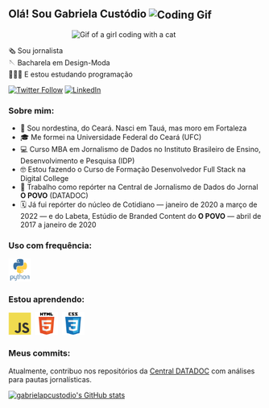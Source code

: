 ## Olá! Sou Gabriela Custódio <img alt="Coding Gif" src="https://media2.giphy.com/media/du3J3cXyzhj75IOgvA/giphy.gif?cid=790b76118849e7b024333f0377101b6f9d71150022128261&rid=giphy.gif&ct=g" height="40" width="40" align="center"/>&nbsp;<br/> 

<img alt="Gif of a girl coding with a cat" src="https://media4.giphy.com/media/LMcB8XospGZO8UQq87/giphy.gif?cid=ecf05e477ld3bln93ahngtklbjb6glw7x8czfeznyn8m76vq&rid=giphy.gif&ct=g" align="right" style="width:75%; height:auto;" />&nbsp;

🗞 Sou jornalista </br>
🪡 Bacharela em Design-Moda </br>
👩🏻‍💻 E estou estudando programação </br>

[![Twitter Follow](https://img.shields.io/twitter/follow/gabrielapcstd?color=ff69b4&label=gabrielapcstd&logo=twitter&logoColor=ff69b4&style=for-the-badge)](https://twitter.com/gabrielapcstd/)
[![LinkedIn](https://shields.io/badge/LinkedIn-gabrielapcustodio-ff69b4?logo=LinkedIn&logoColor=ff69b4&style=for-the-badge)](https://www.linkedin.com/in/gabrielapcustodio/)

### Sobre mim:

- 📍 Sou nordestina, do Ceará. Nasci em Tauá, mas moro em Fortaleza
- 🎓 Me formei na Universidade Federal do Ceará (UFC)
- 💻 Curso MBA em Jornalismo de Dados no Instituto Brasileiro de Ensino, Desenvolvimento e Pesquisa (IDP)
- 🤓 Estou fazendo o Curso de Formação Desenvolvedor Full Stack na Digital College
- 📰 Trabalho como repórter na Central de Jornalismo de Dados do Jornal **O POVO** (DATADOC)
- 🗓 Já fui repórter do núcleo de Cotidiano — janeiro de 2020 a março de 2022 — e do Labeta, Estúdio de Branded Content do **O POVO** — abril de 2017 a janeiro de 2020

### Uso com frequência:
<img alt="Python icon" src="https://github.com/devicons/devicon/blob/master/icons/python/python-original-wordmark.svg" height="45" width="45"/>&nbsp;

### Estou aprendendo:
<img alt="JavaScript icon" src="https://github.com/devicons/devicon/blob/master/icons/javascript/javascript-original.svg" height="45" width="45"/>&nbsp; <img alt="HTML icon" src="https://github.com/devicons/devicon/blob/master/icons/html5/html5-original-wordmark.svg" height="45" width="45"/>&nbsp; <img alt="CSS icon" src="https://github.com/devicons/devicon/blob/master/icons/css3/css3-original-wordmark.svg" height="45" width="45"/>&nbsp;


### Meus commits:

Atualmente, contribuo nos repositórios da [Central DATADOC](https://github.com/datadoc-opovo) com análises para pautas jornalísticas.

[![gabrielapcustodio's GitHub stats](https://github-readme-stats.vercel.app/api?username=gabrielapcustodio&show_icons=true&count_private=true&theme=buefy&title_color=ff69b4&icon_color=703cd8)](https://github.com/gabrielapcustodio)
